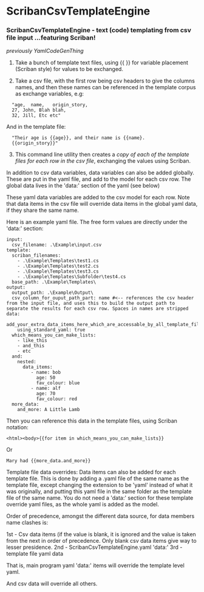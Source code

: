 # ScribanCsvTemplateEngine
### ScribanCsvTemplateEngine - text (code) templating from csv file input ...featuring Scriban!
_previously YamlCodeGenThing_

1) Take a bunch of template text files, using {{ }} for variable placement (Scriban style) for values to be exchanged.

2) Take a csv file, with the first row being csv headers to give the columns names, and then these names can be referenced in the template corpus as exchange variables, e.g: 
```
  "age,  name,   origin_story,
  27, John, Blah blah,
  32, Jill, Etc etc"
```
And in the template file:
```
  "Their age is {{age}}, and their name is {{name}.
  {{origin_story}}"
```     
3) This command line utility then creates a _*copy of each* of the template files for each row in the csv file_, exchanging the values using Scriban.


In addition to csv data variables, data variables can also be added globally. These are put in the yaml file, and add to the model for each csv row.
The global data lives in the 'data:' section of the yaml (see below)

These yaml data variables are added to the csv model for each row. Note that data items in the csv file will override data items in the global yaml data, if they share the same name. 

Here is an example yaml file. The free form values are directly under the 'data:' section:

```#Example program yaml
input:
  csv_filename: .\Example\input.csv
template:
  scriban_filenames:
    - .\Example\Templates\test1.cs
    - .\Example\Templates\test2.cs
    - .\Example\Templates\test3.cs
    - .\Example\Templates\Subfolder\test4.cs
  base_path: .\Example\Templates\
output:
  output_path: .\Example\Output\
  csv_column_for_ouput_path_part: name #<-- references the csv header from the input file, and uses this to build the output path to separate the results for each csv row. Spaces in names are stripped
data:
  add_your_extra_data_items_here_which_are_accessable_by_all_template_files:
    using_standard_yaml: true
  which_means_you_can_make_lists:
    - like_this
    - and_this
    - etc
  and:
    nested:
      data_items:
         - name: bob
           age: 50
           fav_colour: blue
         - name: alf
           age: 70
           fav_colour: red
  more_data:
    and_more: A Little Lamb
```
    

Then you can reference this data in the template files, using Scriban notation: 

  `<html><body>{{for item in which_means_you_can_make_lists}}`
  
Or

  `Mary had {{more_data.and_more}}`

Template file data overrides:
Data items can also be added for each template file. This is done by adding a .yaml file of the same name as the template file, except changing the extension to be 'yaml' instead of what it was originally, and putting this yaml file in the same folder as the template file of the same name. You do not need a 'data:' section for these template override yaml files, as the whole yaml is added as the model. 

Order of precedence, amongst the different data source, for data members name clashes is:

1st - Csv data items   (if the value is blank, it is ignored and the value is taken from the next in order of precedence. Only blank csv data items give way to lesser presidence.
2nd - ScribanCsvTemplateEngine.yaml 'data:'
3rd - template file yaml data

That is, main program yaml 'data:' items will override the template level yaml.

And csv data will override all others.
